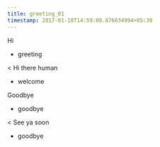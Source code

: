 ```yaml
---
title: greeting_01
timestamp: 2017-01-18T14:59:08.876634994+05:30
---
```


Hi
* greeting

< Hi there human
* welcome

Goodbye
* goodbye

< See ya soon
* goodbye
